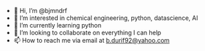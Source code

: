 - 👋 Hi, I’m @bjmndrf
- 👀 I’m interested in chemical engineering, python, datascience, AI
- 🌱 I’m currently learning python
- 💞️ I’m looking to collaborate on everything I can help
- 📫 How to reach me via email at b.durif92@yahoo.com

<!---
bjmndrf/bjmndrf is a ✨ special ✨ repository because its `README.md` (this file) appears on your GitHub profile.
You can click the Preview link to take a look at your changes.
--->
